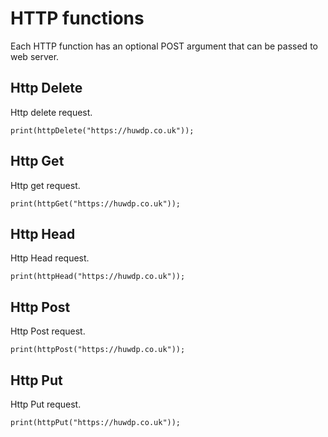 # HTTP functions

Each HTTP function has an optional POST argument that can be passed to web server.


## Http Delete
Http delete request.


```
print(httpDelete("https://huwdp.co.uk"));
```

## Http Get
Http get request.

```
print(httpGet("https://huwdp.co.uk"));
```

## Http Head
Http Head request.

```
print(httpHead("https://huwdp.co.uk"));
```


## Http Post
Http Post request.

```
print(httpPost("https://huwdp.co.uk"));
```

## Http Put
Http Put request.

```
print(httpPut("https://huwdp.co.uk"));
```

